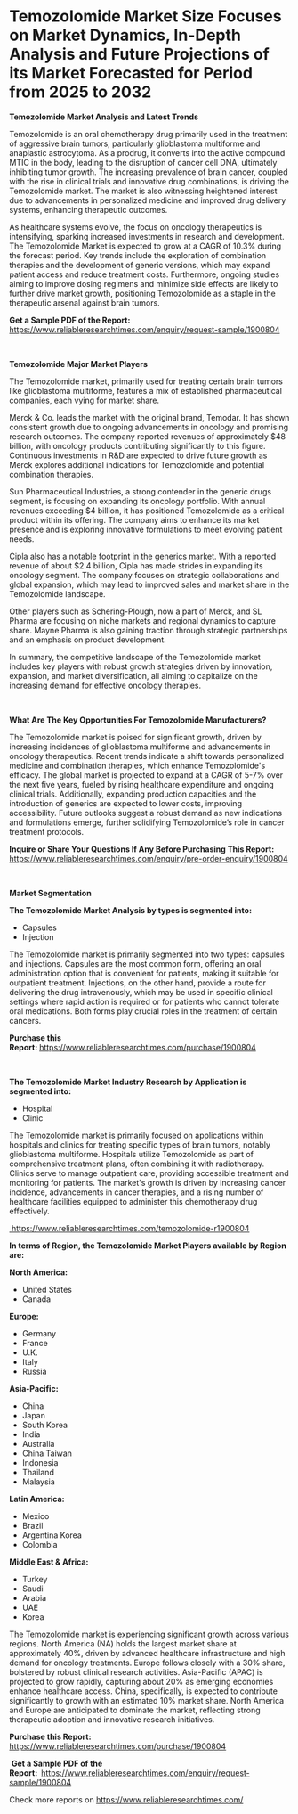 <p><h1>Temozolomide Market Size Focuses on Market Dynamics, In-Depth Analysis and Future Projections of its Market Forecasted for Period from 2025 to 2032</h1></p><p><strong>Temozolomide Market Analysis and Latest Trends</strong></p>
<p><p>Temozolomide is an oral chemotherapy drug primarily used in the treatment of aggressive brain tumors, particularly glioblastoma multiforme and anaplastic astrocytoma. As a prodrug, it converts into the active compound MTIC in the body, leading to the disruption of cancer cell DNA, ultimately inhibiting tumor growth. The increasing prevalence of brain cancer, coupled with the rise in clinical trials and innovative drug combinations, is driving the Temozolomide market. The market is also witnessing heightened interest due to advancements in personalized medicine and improved drug delivery systems, enhancing therapeutic outcomes.</p><p>As healthcare systems evolve, the focus on oncology therapeutics is intensifying, sparking increased investments in research and development. The Temozolomide Market is expected to grow at a CAGR of 10.3% during the forecast period. Key trends include the exploration of combination therapies and the development of generic versions, which may expand patient access and reduce treatment costs. Furthermore, ongoing studies aiming to improve dosing regimens and minimize side effects are likely to further drive market growth, positioning Temozolomide as a staple in the therapeutic arsenal against brain tumors.</p></p>
<p><strong>Get a Sample PDF of the Report:&nbsp;</strong> <a href="https://www.reliableresearchtimes.com/enquiry/request-sample/1900804?utm_campaign=2252&utm_medium=2&utm_source=Github&utm_content=ia&utm_term=08032025&utm_id=temozolomide">https://www.reliableresearchtimes.com/enquiry/request-sample/1900804</a></p>
<p>&nbsp;</p>
<p><strong>Temozolomide Major Market Players</strong></p>
<p><p>The Temozolomide market, primarily used for treating certain brain tumors like glioblastoma multiforme, features a mix of established pharmaceutical companies, each vying for market share.</p><p>Merck & Co. leads the market with the original brand, Temodar. It has shown consistent growth due to ongoing advancements in oncology and promising research outcomes. The company reported revenues of approximately $48 billion, with oncology products contributing significantly to this figure. Continuous investments in R&D are expected to drive future growth as Merck explores additional indications for Temozolomide and potential combination therapies.</p><p>Sun Pharmaceutical Industries, a strong contender in the generic drugs segment, is focusing on expanding its oncology portfolio. With annual revenues exceeding $4 billion, it has positioned Temozolomide as a critical product within its offering. The company aims to enhance its market presence and is exploring innovative formulations to meet evolving patient needs.</p><p>Cipla also has a notable footprint in the generics market. With a reported revenue of about $2.4 billion, Cipla has made strides in expanding its oncology segment. The company focuses on strategic collaborations and global expansion, which may lead to improved sales and market share in the Temozolomide landscape.</p><p>Other players such as Schering-Plough, now a part of Merck, and SL Pharma are focusing on niche markets and regional dynamics to capture share. Mayne Pharma is also gaining traction through strategic partnerships and an emphasis on product development.</p><p>In summary, the competitive landscape of the Temozolomide market includes key players with robust growth strategies driven by innovation, expansion, and market diversification, all aiming to capitalize on the increasing demand for effective oncology therapies.</p></p>
<p>&nbsp;</p>
<p><strong>What Are The Key Opportunities For Temozolomide Manufacturers?</strong></p>
<p><p>The Temozolomide market is poised for significant growth, driven by increasing incidences of glioblastoma multiforme and advancements in oncology therapeutics. Recent trends indicate a shift towards personalized medicine and combination therapies, which enhance Temozolomide's efficacy. The global market is projected to expand at a CAGR of 5-7% over the next five years, fueled by rising healthcare expenditure and ongoing clinical trials. Additionally, expanding production capacities and the introduction of generics are expected to lower costs, improving accessibility. Future outlooks suggest a robust demand as new indications and formulations emerge, further solidifying Temozolomide’s role in cancer treatment protocols.</p></p>
<p><strong>Inquire or Share Your Questions If Any Before Purchasing This Report:</strong> <a href="https://www.reliableresearchtimes.com/enquiry/pre-order-enquiry/1900804?utm_campaign=2252&utm_medium=2&utm_source=Github&utm_content=ia&utm_term=08032025&utm_id=temozolomide">https://www.reliableresearchtimes.com/enquiry/pre-order-enquiry/1900804</a></p>
<p>&nbsp;</p>
<p><strong>Market Segmentation</strong></p>
<p><strong>The Temozolomide Market Analysis by types is segmented into:</strong></p>
<p><ul><li>Capsules</li><li>Injection</li></ul></p>
<p><p>The Temozolomide market is primarily segmented into two types: capsules and injections. Capsules are the most common form, offering an oral administration option that is convenient for patients, making it suitable for outpatient treatment. Injections, on the other hand, provide a route for delivering the drug intravenously, which may be used in specific clinical settings where rapid action is required or for patients who cannot tolerate oral medications. Both forms play crucial roles in the treatment of certain cancers.</p></p>
<p><strong>Purchase this Report:&nbsp;</strong><a href="https://www.reliableresearchtimes.com/purchase/1900804?utm_campaign=2252&utm_medium=2&utm_source=Github&utm_content=ia&utm_term=08032025&utm_id=temozolomide">https://www.reliableresearchtimes.com/purchase/1900804</a></p>
<p>&nbsp;</p>
<p><strong>The Temozolomide Market Industry Research by Application is segmented into:</strong></p>
<p><ul><li>Hospital</li><li>Clinic</li></ul></p>
<p><p>The Temozolomide market is primarily focused on applications within hospitals and clinics for treating specific types of brain tumors, notably glioblastoma multiforme. Hospitals utilize Temozolomide as part of comprehensive treatment plans, often combining it with radiotherapy. Clinics serve to manage outpatient care, providing accessible treatment and monitoring for patients. The market's growth is driven by increasing cancer incidence, advancements in cancer therapies, and a rising number of healthcare facilities equipped to administer this chemotherapy drug effectively.</p></p>
<p><a href="https://www.reliableresearchtimes.com/temozolomide-r1900804?utm_campaign=2252&utm_medium=2&utm_source=Github&utm_content=ia&utm_term=08032025&utm_id=temozolomide">&nbsp;https://www.reliableresearchtimes.com/temozolomide-r1900804</a></p>
<p><strong>In terms of Region, the Temozolomide Market Players available by Region are:</strong></p>
<p>
    <p> <strong> North America: </strong>
        <ul>
            <li>United States</li>
            <li>Canada</li>
        </ul>
        </p> 
    <p> <strong> Europe: </strong>
        <ul>
            <li>Germany</li>
            <li>France</li>
            <li>U.K.</li>
            <li>Italy</li>
            <li>Russia</li>
        </ul>
        </p> 
    <p> <strong> Asia-Pacific: </strong>
        <ul>
            <li>China</li>
            <li>Japan</li>
            <li>South Korea</li>
            <li>India</li>
            <li>Australia</li>
            <li>China Taiwan</li>
            <li>Indonesia</li>
            <li>Thailand</li>
            <li>Malaysia</li>
        </ul>
        </p> 
    <p> <strong> Latin America: </strong>
        <ul>
            <li>Mexico</li>
            <li>Brazil</li>
            <li>Argentina Korea</li>
            <li>Colombia</li>
        </ul>
        </p> 
    <p> <strong> Middle East & Africa: </strong>
        <ul>
            <li>Turkey</li>
            <li>Saudi</li>
            <li>Arabia</li>
            <li>UAE</li>
            <li>Korea</li>
        </ul>
    </p>
    </p>
<p><p>The Temozolomide market is experiencing significant growth across various regions. North America (NA) holds the largest market share at approximately 40%, driven by advanced healthcare infrastructure and high demand for oncology treatments. Europe follows closely with a 30% share, bolstered by robust clinical research activities. Asia-Pacific (APAC) is projected to grow rapidly, capturing about 20% as emerging economies enhance healthcare access. China, specifically, is expected to contribute significantly to growth with an estimated 10% market share. North America and Europe are anticipated to dominate the market, reflecting strong therapeutic adoption and innovative research initiatives.</p></p>
<p><strong>Purchase this Report: </strong><a href="https://www.reliableresearchtimes.com/purchase/1900804?utm_campaign=2252&utm_medium=2&utm_source=Github&utm_content=ia&utm_term=08032025&utm_id=temozolomide">https://www.reliableresearchtimes.com/purchase/1900804</a></p>
<p>&nbsp;<strong>Get a Sample PDF of the Report:&nbsp;&nbsp;</strong><a href="https://www.reliableresearchtimes.com/enquiry/request-sample/1900804?utm_campaign=2252&utm_medium=2&utm_source=Github&utm_content=ia&utm_term=08032025&utm_id=temozolomide">https://www.reliableresearchtimes.com/enquiry/request-sample/1900804</a></p>
<p><strong></strong></p>
<p>Check more reports on <a href="https://www.reliableresearchtimes.com/?utm_campaign=2252&utm_medium=2&utm_source=Github&utm_content=ia&utm_term=08032025&utm_id=temozolomide">https://www.reliableresearchtimes.com/</a></p>